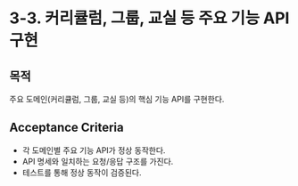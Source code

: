 # 3-3. 커리큘럼, 그룹, 교실 등 주요 기능 API 구현

## 목적
주요 도메인(커리큘럼, 그룹, 교실 등)의 핵심 기능 API를 구현한다.

## Acceptance Criteria
- 각 도메인별 주요 기능 API가 정상 동작한다.
- API 명세와 일치하는 요청/응답 구조를 가진다.
- 테스트를 통해 정상 동작이 검증된다.
